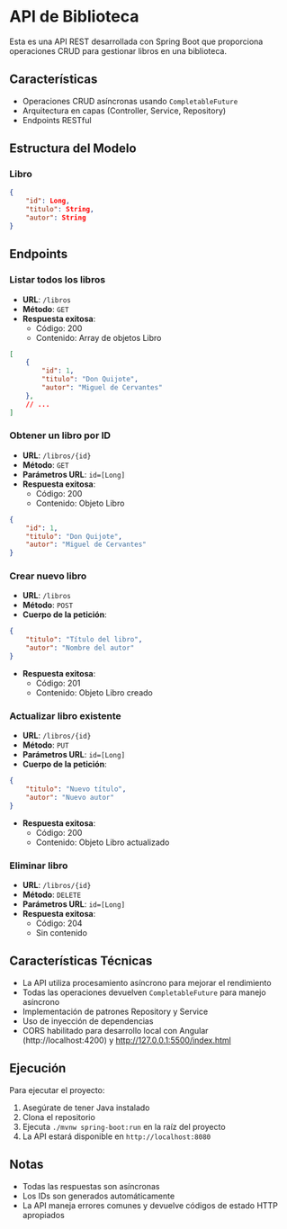 # API de Biblioteca

Esta es una API REST desarrollada con Spring Boot que proporciona operaciones CRUD para gestionar libros en una biblioteca.

## Características

- Operaciones CRUD asíncronas usando `CompletableFuture`
- Arquitectura en capas (Controller, Service, Repository)
- Endpoints RESTful

## Estructura del Modelo

### Libro
```json
{
    "id": Long,
    "titulo": String,
    "autor": String
}
```

## Endpoints

### Listar todos los libros
- **URL**: `/libros`
- **Método**: `GET`
- **Respuesta exitosa**: 
  - Código: 200
  - Contenido: Array de objetos Libro
```json
[
    {
        "id": 1,
        "titulo": "Don Quijote",
        "autor": "Miguel de Cervantes"
    },
    // ...
]
```

### Obtener un libro por ID
- **URL**: `/libros/{id}`
- **Método**: `GET`
- **Parámetros URL**: `id=[Long]`
- **Respuesta exitosa**:
  - Código: 200
  - Contenido: Objeto Libro
```json
{
    "id": 1,
    "titulo": "Don Quijote",
    "autor": "Miguel de Cervantes"
}
```

### Crear nuevo libro
- **URL**: `/libros`
- **Método**: `POST`
- **Cuerpo de la petición**:
```json
{
    "titulo": "Título del libro",
    "autor": "Nombre del autor"
}
```
- **Respuesta exitosa**:
  - Código: 201
  - Contenido: Objeto Libro creado

### Actualizar libro existente
- **URL**: `/libros/{id}`
- **Método**: `PUT`
- **Parámetros URL**: `id=[Long]`
- **Cuerpo de la petición**:
```json
{
    "titulo": "Nuevo título",
    "autor": "Nuevo autor"
}
```
- **Respuesta exitosa**:
  - Código: 200
  - Contenido: Objeto Libro actualizado

### Eliminar libro
- **URL**: `/libros/{id}`
- **Método**: `DELETE`
- **Parámetros URL**: `id=[Long]`
- **Respuesta exitosa**:
  - Código: 204
  - Sin contenido

## Características Técnicas

- La API utiliza procesamiento asíncrono para mejorar el rendimiento
- Todas las operaciones devuelven `CompletableFuture` para manejo asíncrono
- Implementación de patrones Repository y Service
- Uso de inyección de dependencias
- CORS habilitado para desarrollo local con Angular (http://localhost:4200) y http://127.0.0.1:5500/index.html

## Ejecución

Para ejecutar el proyecto:

1. Asegúrate de tener Java instalado
2. Clona el repositorio
3. Ejecuta `./mvnw spring-boot:run` en la raíz del proyecto
4. La API estará disponible en `http://localhost:8080`

## Notas
- Todas las respuestas son asíncronas
- Los IDs son generados automáticamente
- La API maneja errores comunes y devuelve códigos de estado HTTP apropiados

